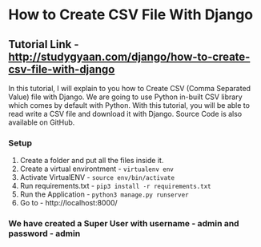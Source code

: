 # How to Create CSV File With Django

## Tutorial Link - http://studygyaan.com/django/how-to-create-csv-file-with-django

In this tutorial, I will explain to you how to Create CSV (Comma Separated Value) file with Django. We are going to use Python in-built CSV library which comes by default with Python. With this tutorial, you will be able to read write a CSV file and download it with Django. Source Code is also available on GitHub.

### Setup
1. Create a folder and put all the files inside it.
2. Create a virtual environtment - `virtualenv env`
3. Activate VirtualENV - `source env/bin/activate`
4. Run requirements.txt - `pip3 install -r requirements.txt`
5. Run the Application - `python3 manage.py runserver`
6. Go to - http://localhost:8000/

### We have created a Super User with username - admin and password - admin
